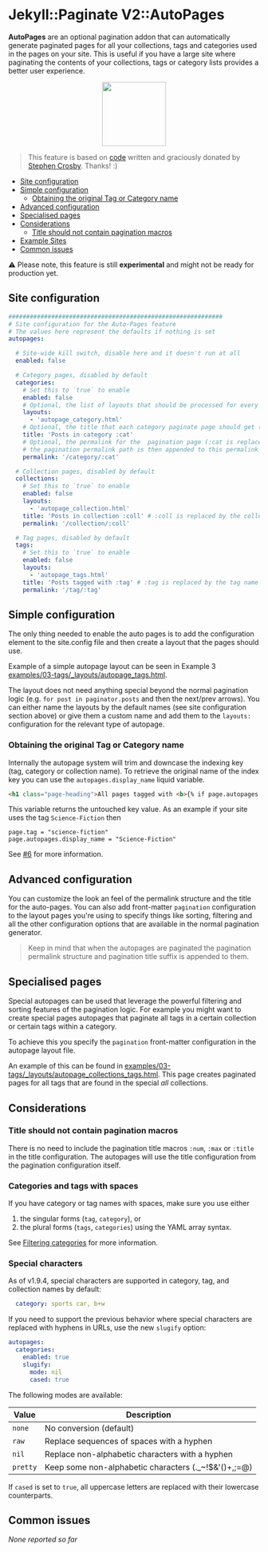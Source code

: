 # Jekyll::Paginate V2::AutoPages

**AutoPages** are an optional pagination addon that can automatically generate paginated pages for all your collections, tags and categories used in the pages on your site. This is useful if you have a large site where paginating the contents of your collections, tags or category lists provides a better user experience.

<p align="center">
  <img src="https://raw.githubusercontent.com/sverrirs/jekyll-paginate-v2/master/res/autopages-logo.png" height="128" />
</p>


> This feature is based on [code](https://github.com/stevecrozz/lithostech.com/blob/master/_plugins/tag_indexes.rb) written and graciously donated by [Stephen Crosby](https://github.com/stevecrozz). Thanks! :)

* [Site configuration](#site-configuration)
* [Simple configuration](#simple-configuration)
  + [Obtaining the original Tag or Category name](#obtaining-the-original-tag-or-category-name)
* [Advanced configuration](#advanced-configuration)
* [Specialised pages](#specialised-pages)
* [Considerations](#considerations)
  + [Title should not contain pagination macros](#title-should-not-contain-pagination-macros)
* [Example Sites](https://github.com/sverrirs/jekyll-paginate-v2/tree/master/examples)
* [Common issues](#common-issues)

:warning: Please note, this feature is still **experimental** and might not be ready for production yet.

## Site configuration

``` yml
############################################################
# Site configuration for the Auto-Pages feature
# The values here represent the defaults if nothing is set
autopages:

  # Site-wide kill switch, disable here and it doesn't run at all 
  enabled: false

  # Category pages, disabled by default
  categories:
    # Set this to `true` to enable
    enabled: false
    # Optional, the list of layouts that should be processed for every category found in the site
    layouts:
      - 'autopage_category.html'
    # Optional, the title that each category paginate page should get (:cat is replaced by the Category name)
    title: 'Posts in category :cat'
    # Optional, the permalink for the  pagination page (:cat is replaced), 
    # the pagination permalink path is then appended to this permalink structure
    permalink: '/category/:cat'

  # Collection pages, disabled by default
  collections:
    # Set this to `true` to enable
    enabled: false
    layouts:
      - 'autopage_collection.html'
    title: 'Posts in collection :coll' # :coll is replaced by the collection name
    permalink: '/collection/:coll'

  # Tag pages, disabled by default
  tags:
    # Set this to `true` to enable
    enabled: false
    layouts:
      - 'autopage_tags.html'
    title: 'Posts tagged with :tag' # :tag is replaced by the tag name
    permalink: '/tag/:tag'
```

## Simple configuration
The only thing needed to enable the auto pages is to add the configuration element to the site.config file and then create a layout that the pages should use.

Example of a simple autopage layout can be seen in Example 3 [examples/03-tags/_layouts/autopage_tags.html](https://github.com/sverrirs/jekyll-paginate-v2/blob/master/examples/03-tags/_layouts/autopage_tags.html).

The layout does not need anything special beyond the normal pagination logic (e.g. `for post in paginator.posts` and then the next/prev arrows). You can either name the layouts by the default names (see site configuration section above) or give them a custom name and add them to the `layouts:` configuration for the relevant type of autopage.

### Obtaining the original Tag or Category name
Internally the autopage system will trim and downcase the indexing key (tag, category or collection name). To retrieve the original name of the index key you can use the `autopages.display_name` liquid variable.

``` html
<h1 class="page-heading">All pages tagged with <b>{% if page.autopages %}{{page.autopages.display_name}}{% endif %}</b></h1>
```

This variable returns the untouched key value. As an example if your site uses the tag `Science-Fiction` then

```
page.tag = "science-fiction"
page.autopages.display_name = "Science-Fiction"
```

See [#6](https://github.com/sverrirs/jekyll-paginate-v2/issues/6) for more information.


## Advanced configuration
You can customize the look an feel of the permalink structure and the title for the auto-pages. You can also add front-matter `pagination` configuration to the layout pages you're using to specify things like sorting, filtering and all the other configuration options that are available in the normal pagination generator.

> Keep in mind that when the autopages are paginated the pagination permalink structure and pagination title suffix is appended to them.

## Specialised pages

Special autopages can be used that leverage the powerful filtering and sorting features of the pagination logic. For example you might want to create special pages autopages that paginate all tags in a certain collection or certain tags within a category.

To achieve this you specify the `pagination` front-matter configuration in the autopage layout file.

An example of this can be found in [examples/03-tags/_layouts/autopage_collections_tags.html](https://github.com/sverrirs/jekyll-paginate-v2/blob/master/examples/03-tags/_layouts/autopage_collections_tags.html). This page creates paginated pages for all tags that are found in the special _all_ collections.

## Considerations

### Title should not contain pagination macros
There is no need to include the pagination title macros `:num`, `:max` or `:title` in the title configuration. The autopages will use the title configuration from the pagination configuration itself.

### Categories and tags with spaces
If you have category or tag names with spaces, make sure you use either
1. the singular forms (`tag`, `category`), or
2. the plural forms (`tags`, `categories`) using the YAML array syntax.

See [Filtering categories](https://github.com/sverrirs/jekyll-paginate-v2/blob/master/README-GENERATOR.md#filtering-categories) for more information.

### Special characters

As of v1.9.4, special characters are supported in category, tag, and collection names by default:

``` yml
  category: sports car, b+w
```

If you need to support the previous behavior where special characters are replaced with hyphens in URLs, use the new `slugify` option:

``` yml
autopages:
  categories:
    enabled: true
    slugify:
      mode: nil
      cased: true
```

The following modes are available:

| Value| Description |
| --- | --- |
| `none` | No conversion (default) |
| `raw` | Replace sequences of spaces with a hyphen |
| `nil` | Replace non-alphabetic characters with a hyphen |
| `pretty` | Keep some non-alphabetic characters (._~!$&'()+,;=@) |

If `cased` is set to `true`, all uppercase letters are replaced with their lowercase counterparts.

## Common issues
_None reported so far_
